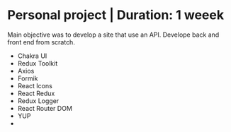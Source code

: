 # Personal project | Duration: 1 weeek

Main objective was to develop a site that use an API. Develope back and front end from scratch.

- Chakra UI
- Redux Toolkit
- Axios
- Formik
- React Icons
- React Redux
- Redux Logger
- React Router DOM
- YUP
-
